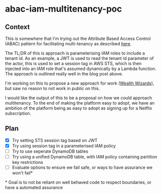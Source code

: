 # abac-iam-multitenancy-poc

## Context

This is somewhere that I'm trying out the Attribute Based Access Control (ABAC) pattern
for facilitating multi-tenancy as described [here](https://aws.amazon.com/blogs/security/how-to-implement-saas-tenant-isolation-with-abac-and-aws-iam/).

The TL;DR of this is approach is parameterising IAM roles to include a tenant id.
As an example, a JWT is used to read the tenant id parameter of the actor, this is used
to set a session tag in AWS STS, which is then injected into an IAM role that's assumed
dynamically by a Lambda function. The approach is outlined really well in the blog post
above.

I'm working on this to propose a new approach for work ([Wealth Wizards](https://github.com/WealthWizardsEngineering)), but saw no reason
to not work in public on this.

I would like the output of this to be a proposal on how we could approach multitenancy.
To the end of making the platform easy to adopt, we have an ambition of the platform
being as easy to adopt as signing up for a Netflix subscription.

## Plan

- [x] Try setting STS session tag based on JWT
- [x] Try using session tag in a parameterised IAM policy
- [ ] Try to use seperate DynamoDB tables
- [ ] Try using a unified DynamoDB table, with IAM policy containing partition key restrictions
- [ ] Evaluate options to ensure we fail safe, or ways to have assurance we won't fail\*

\* Goal is to not be reliant on well behaved code to respect boundaries, or have a automated assurance
